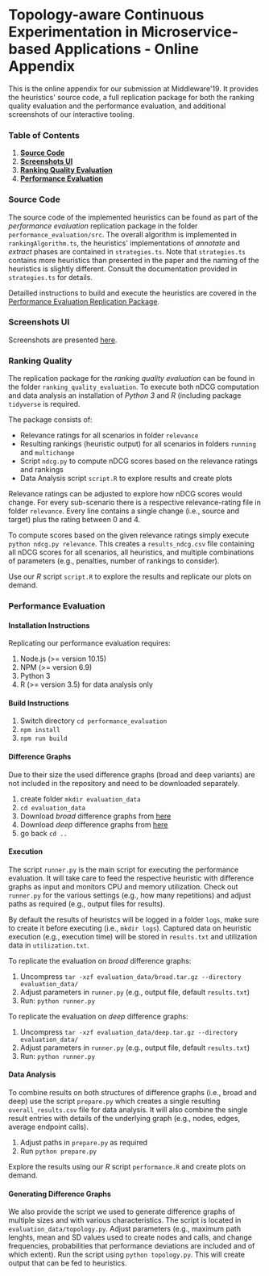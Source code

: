 # Topology-aware Continuous Experimentation in Microservice-based Applications - Online Appendix

This is the online appendix for our submission at Middleware'19. It provides the heuristics' source code, a full replication package for both the ranking quality evaluation and the performance evaluation, and additional screenshots of our interactive tooling.

### Table of Contents
1. **[Source Code](#source-code)**<br>
2. **[Screenshots UI](#screenshots-ui)**<br>
3. **[Ranking Quality Evaluation](#ranking-quality)**<br>
4. **[Performance Evaluation](#performance-evaluation)**<br>

### Source Code
The source code of the implemented heuristics can be found as part of the _performance evaluation_ replication package in the folder `performance_evaluation/src`. The overall algorithm is implemented in `rankingAlgorithm.ts`, the heuristics' implementations of _annotate_ and _extract_ phases are contained in `strategies.ts`. Note that `strategies.ts` contains more heuristics than presented in the paper and the naming of the heuristics is slightly different. Consult the documentation provided in `strategies.ts` for details.

Detailled instructions to build and execute the heuristics are covered in the [Performance Evaluation Replication Package](#performance-evaluation).

### Screenshots UI
Screenshots are presented [here](screenshots.md).

### Ranking Quality
The replication package for the _ranking quality evaluation_ can be found in the folder `ranking_quality_evaluation`. To execute both nDCG computation and data analysis an installation of _Python 3_ and _R_ (including package `tidyverse` is required.

The package consists of:
* Relevance ratings for all scenarios in folder `relevance` <br>
* Resulting rankings (heuristic output) for all scenarios in folders `running` and `multichange`<br>
* Script `ndcg.py` to compute nDCG scores based on the relevance ratings and rankings<br>
* Data Analysis script `script.R` to explore results and create plots<br>

Relevance ratings can be adjusted to explore how nDCG scores would change. For every sub-scenario there is a respective relevance-rating file in folder `relevance`. Every line contains a single change (i.e., source and target) plus the rating between 0 and 4.

To compute scores based on the given relevance ratings simply execute `python ndcg.py relevance`.
This creates a `results_ndcg.csv` file containing all nDCG scores for all scenarios, all heuristics, and multiple combinations of parameters (e.g., penalties, number of rankings to consider).

Use our _R_ script `script.R` to explore the results and replicate our plots on demand.


### Performance Evaluation

#### Installation Instructions
Replicating our performance evaluation requires:
1. Node.js (>= version 10.15)
2. NPM (>= version 6.9)
3. Python 3 
4. R (>= version 3.5) for data analysis only

#### Build Instructions
1. Switch directory `cd performance_evaluation`
2. `npm install`
3. `npm run build`

#### Difference Graphs
Due to their size the used difference graphs (broad and deep variants) are not included in the repository and need to be downloaded separately.

1. create folder `mkdir evaluation_data`
2. `cd evaluation_data`
3. Download _broad_ difference graphs from [here](https://drive.google.com/open?id=1vPob3T-buWh9hsVpdC1aIpKKGdld_edW)
4. Download _deep_ difference graphs from [here](https://drive.google.com/open?id=1IBdMiRHuP-rfJZMWht80Zh9RLz9h8APL)
5. go back `cd ..`

#### Execution
The script `runner.py` is the main script for executing the performance evaluation. It will take care to feed the respective heuristic with difference graphs as input and monitors CPU and memory utilization. Check out `runner.py` for the various settings (e.g., how many repetitions) and adjust paths as required (e.g., output files for results). 

By default the results of heuristcs will be logged in a folder `logs`, make sure to create it before executing (i.e., `mkdir logs`).
Captured data on heuristic execution (e.g., execution time) will be stored in `results.txt` and utilization data in `utilization.txt`.

To replicate the evaluation on _broad_ difference graphs:
1. Uncompress `tar -xzf evaluation_data/broad.tar.gz --directory evaluation_data/`
2. Adjust parameters in `runner.py` (e.g., output file, default `results.txt`)
3. Run: `python runner.py`

To replicate the evaluation on _deep_ difference graphs:
1. Uncompress `tar -xzf evaluation_data/deep.tar.gz --directory evaluation_data/`
2. Adjust parameters in `runner.py` (e.g., output file, default `results.txt`)
2. Run: `python runner.py`

#### Data Analysis

To combine results on both structures of difference graphs (i.e., broad and deep) use the script `prepare.py` which creates a single resulting `overall_results.csv` file for data analysis. It will also combine the single result entries with details of the underlying graph (e.g., nodes, edges, average endpoint calls).

1. Adjust paths in `prepare.py` as required
2. Run `python prepare.py`

Explore the results using our _R_ script `performance.R` and create plots on demand.

#### Generating Difference Graphs

We also provide the script we used to generate difference graphs of multiple sizes and with various characteristics. The script is located in `evaluation_data/topology.py`.
Adjust parameters (e.g., maximum path lenghts, mean and SD values used to create nodes and calls, and change frequencies, probabilities that performance deviations are included and of which extent). Run the script using `python topology.py`. This will create output that can be fed to heuristics.

